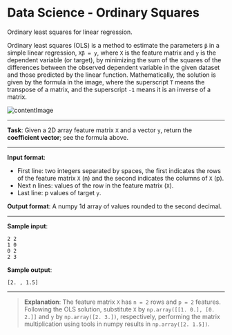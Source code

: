 # Data Science - Ordinary Squares

Ordinary least squares for linear regression.

Ordinary least squares (OLS) is a method to estimate the parameters `β` in a simple linear regression, `Xβ = y`, where `X` is the feature matrix and `y` is the dependent variable (or target), by minimizing the sum of the squares of the differences between the observed dependent variable in the given dataset and those predicted by the linear function. Mathematically, the solution is given by the formula in the image, where the superscript `T` means the transpose of a matrix, and the superscript `-1` means it is an inverse of a matrix.

![contentImage](https://api.sololearn.com/DownloadFile?id=4874)

---

**Task**: Given a 2D array feature matrix `X` and a vector `y`, return the **coefficient vector**; see the formula above.

---

**Input format**:
- First line: two integers separated by spaces, the first indicates the rows of the feature matrix `X` (n) and the second indicates the columns of `X` (p).
- Next n lines: values of the row in the feature matrix (`X`).
- Last line: p values of target `y`.

**Output format**: A numpy 1d array of values rounded to the second decimal.

---

**Sample input**:
```
2 2
1 0
0 2
2 3
```

**Sample output**:
```
[2. , 1.5]
```

---

>**Explanation**: The feature matrix `X` has `n = 2` rows and `p = 2` features. Following the OLS solution, substitute `X` by `np.array([[1. 0.], [0. 2.]]` and `y` by `np.array([2. 3.])`, respectively, performing the matrix multiplication using tools in numpy results in `np.array([2. 1.5])`.